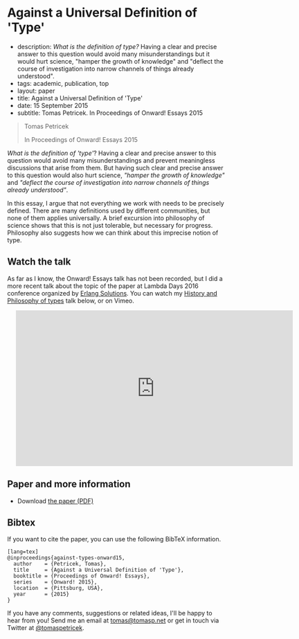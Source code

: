 # Against a Universal Definition of 'Type'

 - description:  _What is the definition of type?_ Having a clear and precise answer to this question would
    avoid many misunderstandings but it would hurt science, "hamper the growth of knowledge" and
    "deflect the course of investigation into narrow channels of things already understood".
 - tags: academic, publication, top
 - layout: paper
 - title: Against a Universal Definition of 'Type'
 - date: 15 September 2015
 - subtitle: Tomas Petricek. In Proceedings of Onward! Essays 2015

> Tomas Petricek
>
> In Proceedings of Onward! Essays 2015

_What is the definition of 'type'_? Having a clear and precise answer to this
question would avoid many misunderstandings and prevent meaningless discussions
that arise from them. But having such clear and precise answer to this question
would also hurt science, _"hamper the growth of knowledge"_ and _"deflect the
course of investigation into narrow channels of things already understood"_.

In this essay, I argue that not everything we work with needs to be precisely
defined. There are many definitions used by different communities, but none
of them applies universally. A brief excursion into philosophy of science shows
that this is not just tolerable, but necessary for progress. Philosophy also
suggests how we can think about this imprecise notion of type.

## Watch the talk

As far as I know, the Onward! Essays talk has not been recorded, but I did a more recent talk
about the topic of the paper at Lambda Days 2016 conference organized by
<a href="https://vimeo.com/erlang">Erlang Solutions</a>. You can watch my
<a href="https://vimeo.com/160733435">History and Philosophy of types</a> talk below, or on Vimeo.

<div style="padding-left:20px">
<iframe src="https://player.vimeo.com/video/160733435" width="640" height="360" frameborder="0" webkitallowfullscreen mozallowfullscreen allowfullscreen></iframe>
</div>

## Paper and more information

 - Download [the paper (PDF)](against-types.pdf)

## <a id="cite">Bibtex</a>
If you want to cite the paper, you can use the following BibTeX information.

    [lang=tex]
    @inproceedings{against-types-onward15,
      author    = {Petricek, Tomas},
      title     = {Against a Universal Definition of 'Type'},
      booktitle = {Proceedings of Onward! Essays},
      series    = {Onward! 2015},
      location  = {Pittsburg, USA},
      year      = {2015}
    }

If you have any comments, suggestions or related ideas, I'll be happy to
hear from you! Send me an email at [tomas@tomasp.net](mailto:tomas@tomasp.net)
or get in touch via Twitter at [@tomaspetricek](http://twitter.com/tomaspetricek).
